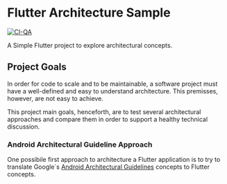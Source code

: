 # Flutter Architecture Sample

[![CI-QA](https://github.com/BrunoGiacoboPinto/flutter-arch-sample/actions/workflows/ci.yml/badge.svg?branch=develop)](https://github.com/BrunoGiacoboPinto/flutter-arch-sample/actions/workflows/ci.yml)

A Simple Flutter project to explore architectural concepts.

## Project Goals

In order for code to scale and to be maintainable, a software project must have a well-defined
and easy to understand architecture. This premisses, however, are not easy to achieve.

This project main goals, henceforth, are to test several architectural approaches and compare them in order to support a healthy technical discussion.

### Android Architectural Guideline Approach

One possibile first approach to architecture a Flutter application is to try to translate Google`s [Android Architectural Guidelines](https://developer.android.com/topic/architecture) concepts to Flutter concepts.
